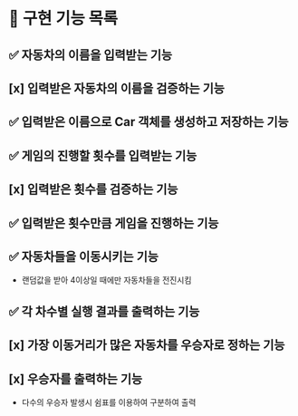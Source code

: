# 🚀 구현 기능 목록

## ✅ 자동차의 이름을 입력받는 기능

## [x] 입력받은 자동차의 이름을 검증하는 기능

## ✅ 입력받은 이름으로 Car 객체를 생성하고 저장하는 기능

## ✅ 게임의 진행할 횟수를 입력받는 기능

## [x] 입력받은 횟수를 검증하는 기능

## ✅ 입력받은 횟수만큼 게임을 진행하는 기능

## ✅ 자동차들을 이동시키는 기능
- 랜덤값을 받아 4이상일 때에만 자동차들을 전진시킴  

## ✅ 각 차수별 실행 결과를 출력하는 기능

## [x] 가장 이동거리가 많은 자동차를 우승자로 정하는 기능

## [x] 우승자를 출력하는 기능
- 다수의 우승자 발생시 쉼표를 이용하여 구분하여 출력
